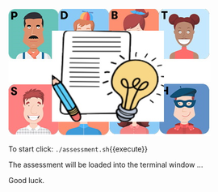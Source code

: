 ![](../../assets/yellow-belt-devops-dojo/assessment/team-assessment.jpg)

To start click: `./assessment.sh`{{execute}}

The assessment will be loaded into the terminal window ...

Good luck.